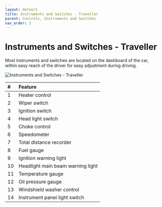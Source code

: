 ```yaml
---
layout: default
title: Instruments and Switches - Traveller
parent: Controls, Instruments and Switches
nav_order: 3
---
```


# Instruments and Switches - Traveller

Most instruments and switches are located on the dashboard of the car, within easy reach of the driver for easy adjustment during driving.

![Instruments and Switches - Traveller](/assets/images/Instruments_traveller.png) 

| # | Feature |
|:--|:-------------|
| 1 | Heater control |
| 2 | Wiper switch |
| 3 | Ignition switch |
| 4 | Head light switch |
| 5 | Choke control |
| 6 | Speedometer |
| 7 | Total distance recorder |
| 8 | Fuel gauge |
| 9 | Ignition warning light |
| 10 | Headlight main beam warning light |
| 11 | Temperature gauge |
| 12 | Oil pressure gauge |
| 13 | Windshield washer control |
| 14 | Instrument panel light switch |
